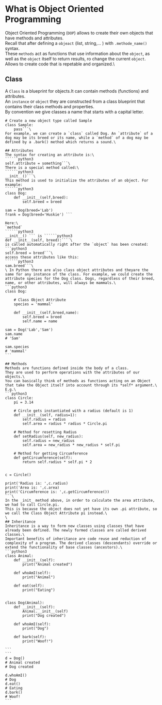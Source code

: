 # What is Object Oriented Programming
Object Oriented Programming (`OOP`) allows to create their own objects that have methods and attributes.\
Recall that after defining a `objeact` (list, string,... ) with `.methode_name()` syntax.\
These `methods` act as functions that use information about the `object`, as well as the `object` itself to return results, ro change the current `object`.\
Allows to create code that is repetable and organized.\

##  Class
A `Class` is a blueprint for objects.It can contain methods (functions) and attributes.\
An `instance` or `object` they are constructed from a class blueprint that contains their class methods and properties.\
By convention we give classes a name that starts with a capital letter.
``````python3
# Create a new object type called Sample
class Sample:
    pass```\
For example, we can create a `class` called Dog. An `attribute` of a dog may be its breed or its name, while a `method` of a dog may be defined by a .bark() method which returns a sound.\

## Attributes
The syntax for creating an attribute is:\
``````python3
self.attribute = something```\
There is a special method called:\
``````python3
__init__()```\
This method is used to initialize the attributes of an object. For example:
``````python3
class Dog:
    def __init__(self,breed):
        self.breed = breed
        
sam = Dog(breed='Lab')
frank = Dog(breed='Huskie') ```

Here:\
`method` 
``````python3
__init__() ``` is ``````python3
def __init__(self, breed):```´\
is called automatically right after the `object` has been created:
```python3
self.breed = breed```\
access these attributes like this:
``````python3
sam.breed```\
\ In Python there are also class object attributes and theyare the same for any instance of the class. For example, we could create the attribute species for the Dog class. Dogs, regardless of their breed, name, or other attributes, will always be mammals.\
```python3
class Dog:
    
    # Class Object Attribute
    species = 'mammal'
    
    def __init__(self,breed,name):
        self.breed = breed
        self.name = name

sam = Dog('Lab','Sam')  
sam.name
# 'Sam'

sam.species
# 'mammal'
```

## Methods
Methods are functions defined inside the body of a class. 
They are used to perform operations with the attributes of our objects.\
You can basically think of methods as functions acting on an Object that take the Object itself into account through its *self* argument.\
E.g.\
```python3
class Circle:
    pi = 3.14

    # Circle gets instantiated with a radius (default is 1)
    def __init__(self, radius=1):
        self.radius = radius 
        self.area = radius * radius * Circle.pi

    # Method for resetting Radius
    def setRadius(self, new_radius):
        self.radius = new_radius
        self.area = new_radius * new_radius * self.pi

    # Method for getting Circumference
    def getCircumference(self):
        return self.radius * self.pi * 2


c = Circle()

print('Radius is: ',c.radius)
print('Area is: ',c.area)
print('Circumference is: ',c.getCircumference())
```\
In the _init_ method above, in order to calculate the area attribute, we had to call Circle.pi.
This is because the object does not yet have its own .pi attribute, so we call the Class Object Attribute pi instead.\
\
## Inheritance
Inheritance is a way to form new classes using classes that have already been defined. The newly formed classes are called derived classes.\
Important benefits of inheritance are code reuse and reduction of complexity of a program. The derived classes (descendants) override or extend the functionality of base classes (ancestors).\
```python3
class Animal:
    def __init__(self):
        print("Animal created")

    def whoAmI(self):
        print("Animal")

    def eat(self):
        print("Eating")


class Dog(Animal):
    def __init__(self):
        Animal.__init__(self)
        print("Dog created")

    def whoAmI(self):
        print("Dog")

    def bark(self):
        print("Woof!")

```
```
d = Dog()
# Animal created
# Dog created

d.whoAmI()
# Dog
d.eat()
# Eating
d.bark()
# Woof!
```
